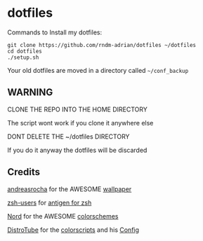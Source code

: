 # dotfiles

Commands to Install my dotfiles:
```
git clone https://github.com/rndm-adrian/dotfiles ~/dotfiles
cd dotfiles
./setup.sh
```
Your old dotfiles are moved in a directory called 
`
~/conf_backup
`


## WARNING
CLONE THE REPO INTO THE HOME DIRECTORY

The script wont work if you clone it anywhere else

DONT DELETE THE ~/dotfiles DIRECTORY

If you do it anyway the dotfiles will be discarded

## Credits
[andreasrocha](https://www.deviantart.com/andreasrocha) for the AWESOME [wallpaper](https://www.deviantart.com/andreasrocha/art/Mountain-Pass-746561460)

[zsh-users](https://github.com/zsh-users/) for [antigen for zsh](https://github.com/zsh-users/antigen)

[Nord](nordtheme.com) for the AWESOME [colorschemes](git.io/nord)

[DistroTube](youtube.com/distrotube) for the [colorscripts](https://gitlab.com/dwt1/shell-color-scripts) and his [Config](https:https://gitlab.com/dwt1/dotfiles)
